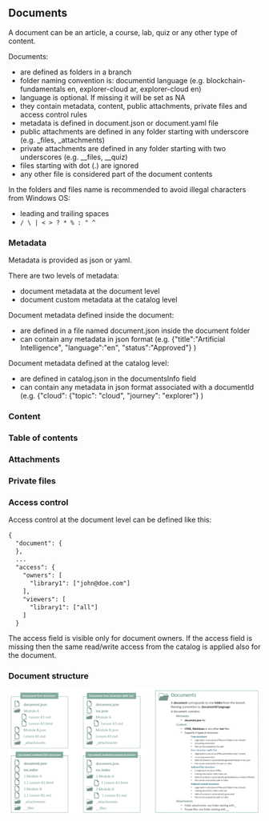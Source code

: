 ## Documents

A document can be an article, a course, lab, quiz or any other type of content.


Documents:
- are defined as folders in a branch
- folder naming convention is: documentid language (e.g. blockchain-fundamentals en, explorer-cloud ar, explorer-cloud en)
- language is optional. If missing it will be set as NA
- they contain metadata, content, public attachments, private files and access control rules
- metadata is defined in document.json or document.yaml file
- public attachments are defined in any folder starting with underscore (e.g. _files, _attachments)
- private attachments are defined in any folder starting with two underscores (e.g. __files, __quiz)
- files starting with dot (.) are ignored
- any other file is considered part of the document contents


In the folders and files name is recommended to avoid illegal characters from Windows OS:
  - leading and trailing spaces
  - `/ \ | < > ? * % : " ^`



### Metadata

Metadata is provided as json or yaml.

There are two levels of metadata: 
  - document metadata at the document level
  - document custom metadata at the catalog level

Document metadata defined inside the document:
  - are defined in a file named document.json inside the document folder
  - can contain any metadata in json format (e.g. {"title":"Artificial Intelligence", "language":"en", "status":"Approved"} )

Document metadata defined at the catalog level:
  - are defined in catalog.json in the documentsInfo field
  - can contain any metadata in json format associated with a documentId (e.g. {"cloud": {"topic": "cloud", "journey": "explorer"} )


### Content


### Table of contents


### Attachments


### Private files


### Access control

Access control at the document level can be defined like this:

```
{
  "document": {
  },
  ...
  "access": {
    "owners": [
      "library1": ["john@doe.com"]
    ],
    "viewers": [
      "library1": ["all"]
    ]
  }
```

The access field is visible only for document owners.
If the access field is missing then the same read/write access from the catalog is applied also for the document.


### Document structure

![Document](_attachments/document2.png)

